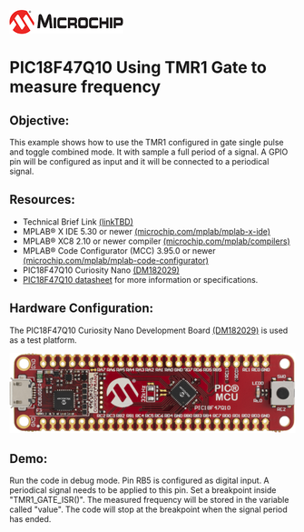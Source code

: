 ![](images/MicrochipLogo.png)

# PIC18F47Q10 Using TMR1 Gate to measure frequency

## Objective:
This example shows how to use the TMR1 configured in gate single pulse and toggle combined mode. It with sample a full period of a signal. A GPIO pin will be configured as input and it will be connected to a periodical signal.


## Resources:
- Technical Brief Link [(linkTBD)](http://www.microchip.com/)
- MPLAB® X IDE 5.30 or newer [(microchip.com/mplab/mplab-x-ide)](http://www.microchip.com/mplab/mplab-x-ide)
- MPLAB® XC8 2.10 or newer compiler [(microchip.com/mplab/compilers)](http://www.microchip.com/mplab/compilers)
- MPLAB® Code Configurator (MCC) 3.95.0 or newer [(microchip.com/mplab/mplab-code-configurator)](https://www.microchip.com/mplab/mplab-code-configurator)
- PIC18F47Q10 Curiosity Nano [(DM182029)](https://www.microchip.com/Developmenttools/ProductDetails/DM182029)
- [PIC18F47Q10 datasheet](http://ww1.microchip.com/downloads/en/DeviceDoc/40002043D.pdf) for more information or specifications.

## Hardware Configuration:

The PIC18F47Q10 Curiosity Nano Development Board [(DM182029)](https://www.microchip.com/Developmenttools/ProductDetails/DM182029) is used as a test platform.

![](images/PIC18F47Q10-Curiosity-Nano.png)

## Demo:
Run the code in debug mode. Pin RB5 is configured as digital input. A periodical signal needs to be applied to this pin. Set a breakpoint inside "TMR1_GATE_ISR()". The measured frequency will be stored in
the variable called "value". The code will stop at the breakpoint when the signal period has ended.
